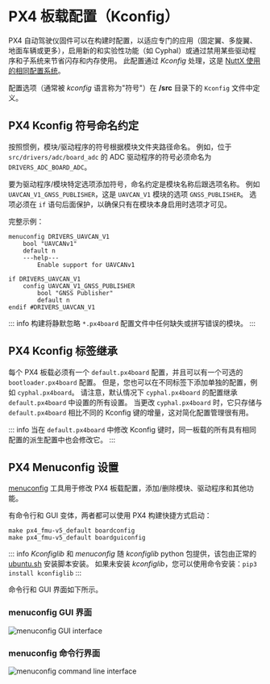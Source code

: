 # PX4 板载配置（Kconfig）

PX4 自动驾驶仪固件可以在构建时配置，以适应专门的应用（固定翼、多旋翼、地面车辆或更多），启用新的和实验性功能（如 Cyphal）或通过禁用某些驱动程序和子系统来节省闪存和内存使用。
此配置通过 _Kconfig_ 处理，这是 [NuttX 使用的相同配置系统](../hardware/porting_guide_nuttx.md#nuttx-menuconfig-setup)。

配置选项（通常被 _kconfig_ 语言称为"符号"）在 **/src** 目录下的 `Kconfig` 文件中定义。

## PX4 Kconfig 符号命名约定

按照惯例，模块/驱动程序的符号根据模块文件夹路径命名。
例如，位于 `src/drivers/adc/board_adc` 的 ADC 驱动程序的符号必须命名为 `DRIVERS_ADC_BOARD_ADC`。

要为驱动程序/模块特定选项添加符号，命名约定是模块名称后跟选项名称。
例如 `UAVCAN_V1_GNSS_PUBLISHER`，这是 `UAVCAN_V1` 模块的选项 `GNSS_PUBLISHER`。
选项必须在 `if` 语句后面保护，以确保只有在模块本身启用时选项才可见。

完整示例：

```
menuconfig DRIVERS_UAVCAN_V1
    bool "UAVCANv1"
    default n
    ---help---
        Enable support for UAVCANv1

if DRIVERS_UAVCAN_V1
    config UAVCAN_V1_GNSS_PUBLISHER
        bool "GNSS Publisher"
        default n
endif #DRIVERS_UAVCAN_V1
```

::: info
构建将静默忽略 `*.px4board` 配置文件中任何缺失或拼写错误的模块。
:::

## PX4 Kconfig 标签继承

每个 PX4 板载必须有一个 `default.px4board` 配置，并且可以有一个可选的 `bootloader.px4board` 配置。
但是，您也可以在不同标签下添加单独的配置，例如 `cyphal.px4board`。
请注意，默认情况下 `cyphal.px4board` 的配置继承 `default.px4board` 中设置的所有设置。
当更改 `cyphal.px4board` 时，它只存储与 `default.px4board` 相比不同的 Kconfig 键的增量，这对简化配置管理很有用。

::: info
当在 `default.px4board` 中修改 Kconfig 键时，同一板载的所有具有相同配置的派生配置中也会修改它。
:::

## PX4 Menuconfig 设置

[menuconfig](https://pypi.org/project/kconfiglib/#menuconfig-interfaces) 工具用于修改 PX4 板载配置，添加/删除模块、驱动程序和其他功能。

有命令行和 GUI 变体，两者都可以使用 PX4 构建快捷方式启动：

```
make px4_fmu-v5_default boardconfig
make px4_fmu-v5_default boardguiconfig
```

::: info
_Kconfiglib_ 和 _menuconfig_ 随 _kconfiglib_ python 包提供，该包由正常的 [ubuntu.sh](https://github.com/PX4/PX4-Autopilot/blob/main/Tools/setup/ubuntu.sh) 安装脚本安装。
如果未安装 _kconfiglib_，您可以使用命令安装：`pip3 install kconfiglib`
:::

命令行和 GUI 界面如下所示。

### menuconfig GUI 界面

![menuconfig GUI interface](../../assets/hardware/kconfig-menuconfig.png)

### menuconfig 命令行界面

![menuconfig command line interface](../../assets/hardware/kconfig-guiconfig.png)
